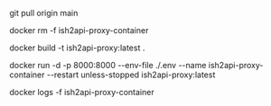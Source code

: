 git pull origin main

docker rm -f ish2api-proxy-container

docker build -t ish2api-proxy:latest .

docker run -d -p 8000:8000 --env-file ./.env --name ish2api-proxy-container --restart unless-stopped ish2api-proxy:latest



docker logs -f ish2api-proxy-container

